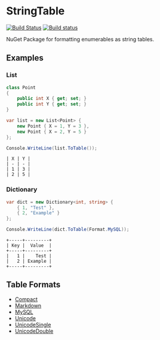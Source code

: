 # StringTable

[![Build Status](https://travis-ci.com/jul1u5/StringTable.svg?branch=master)](https://travis-ci.com/jul1u5/StringTable)
[![Build status](https://ci.appveyor.com/api/projects/status/x18cnrlliw91gauc/branch/master?svg=true)](https://ci.appveyor.com/project/jul1u5/StringTable/branch/master)

NuGet Package for formatting enumerables as string tables.

## Examples

### List

```c#
class Point
{
    public int X { get; set; }
    public int Y { get; set; }
}

var list = new List<Point> {
    new Point { X = 1, Y = 3 },
    new Point { X = 2, Y = 5 }
};

Console.WriteLine(list.ToTable());
```
```
| X | Y |
| - | - |
| 1 | 3 |
| 2 | 5 |
```

### Dictionary

```c#
var dict = new Dictionary<int, string> {
    { 1, "Test" },
    { 2, "Example" }
};

Console.WriteLine(dict.ToTable(Format.MySQL));
```
```
+-----+---------+
| Key |  Value  |
+-----+---------+
|   1 |    Test |
|   2 | Example |
+-----+---------+
```

## Table Formats

* [Compact](https://github.com/jul1u5/StringTable/blob/master/StringTable/Formats/Compact.cs)
* [Markdown](https://github.com/jul1u5/StringTable/blob/master/StringTable/Formats/Markdown.cs)
* [MySQL](https://github.com/jul1u5/StringTable/blob/master/StringTable/Formats/MySQL.cs)
* [Unicode](https://github.com/jul1u5/StringTable/blob/master/StringTable/Formats/Unicode.cs)
* [UnicodeSingle](https://github.com/jul1u5/StringTable/blob/master/StringTable/Formats/UnicodeSingle.cs)
* [UnicodeDouble](https://github.com/jul1u5/StringTable/blob/master/StringTable/Formats/UnicodeDouble.cs)
